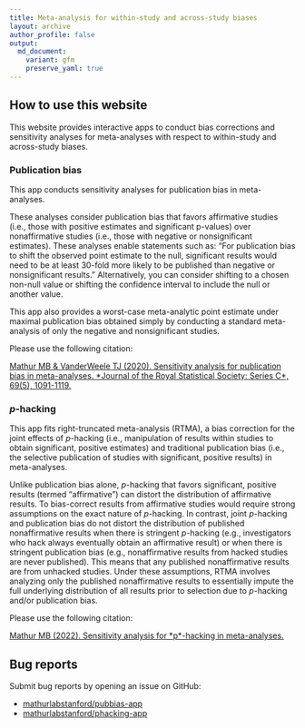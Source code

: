 ```yaml
---
title: Meta-analysis for within-study and across-study biases
layout: archive
author_profile: false
output:
  md_document:
    variant: gfm
    preserve_yaml: true
---
```


## How to use this website

This website provides interactive apps to conduct bias corrections and
sensitivity analyses for meta-analyses with respect to within-study and
across-study biases.

### Publication bias

This app conducts sensitivity analyses for publication bias in
meta-analyses.

These analyses consider publication bias that favors affirmative studies
(i.e., those with positive estimates and significant p-values) over
nonaffirmative studies (i.e., those with negative or nonsignificant
estimates). These analyses enable statements such as: “For publication
bias to shift the observed point estimate to the null, significant
results would need to be at least 30-fold more likely to be published
than negative or nonsignificant results.” Alternatively, you can
consider shifting to a chosen non-null value or shifting the confidence
interval to include the null or another value.

This app also provides a worst-case meta-analytic point estimate under
maximal publication bias obtained simply by conducting a standard
meta-analysis of only the negative and nonsignificant studies.

Please use the following citation:

<a href="https://rss.onlinelibrary.wiley.com/doi/10.1111/rssc.12440" rel="nofollow noopener noreferrer" target="_blank">
Mathur MB & VanderWeele TJ (2020). Sensitivity analysis for publication
bias in meta-analyses. *Journal of the Royal Statistical Society: Series
C*, 69(5), 1091-1119. </a>

### *p*-hacking

This app fits right-truncated meta-analysis (RTMA), a bias correction
for the joint effects of *p*-hacking (i.e., manipulation of results
within studies to obtain significant, positive estimates) and
traditional publication bias (i.e., the selective publication of studies
with significant, positive results) in meta-analyses.

Unlike publication bias alone, *p*-hacking that favors significant,
positive results (termed “affirmative”) can distort the distribution of
affirmative results. To bias-correct results from affirmative studies
would require strong assumptions on the exact nature of *p*-hacking. In
contrast, joint *p*-hacking and publication bias do not distort the
distribution of published nonaffirmative results when there is stringent
*p*-hacking (e.g., investigators who hack always eventually obtain an
affirmative result) or when there is stringent publication bias (e.g.,
nonaffirmative results from hacked studies are never published). This
means that any published nonaffirmative results are from unhacked
studies. Under these assumptions, RTMA involves analyzing only the
published nonaffirmative results to essentially impute the full
underlying distribution of all results prior to selection due to
*p*-hacking and/or publication bias.

Please use the following citation:

<a href="https://doi.org/10.31219/osf.io/ezjsx" rel="nofollow noopener noreferrer" target="_blank">
Mathur MB (2022). Sensitivity analysis for *p*-hacking in meta-analyses.
</a>

## Bug reports

Submit bug reports by opening an issue on GitHub:

<div class="page__footer-follow">

<ul class="social-icons">
<li>
<a href="https://github.com/mathurlabstanford/pubbias-app" rel="nofollow noopener noreferrer" target="_blank"><i class="fab fa-fw fa-github" aria-hidden="true"></i>
mathurlabstanford/pubbias-app</a>
</li>
<li>
<a href="https://github.com/mathurlabstanford/phacking-app" rel="nofollow noopener noreferrer" target="_blank"><i class="fab fa-fw fa-github" aria-hidden="true"></i>
mathurlabstanford/phacking-app</a>
</li>
</ul>

</div>
